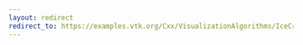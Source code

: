 ```yaml
---
layout: redirect
redirect_to: https://examples.vtk.org/Cxx/VisualizationAlgorithms/IceCream/
---
```


